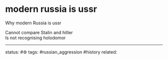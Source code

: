 # modern russia is ussr

Why modern Russia is ussr  
  
Cannot compare Stalin and hitler  
Is not recognising holodomor


---
status: #⚙️ 
tags: #russian_aggression  #history 
related: 

